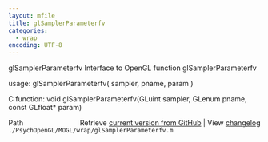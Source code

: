 ```yaml
---
layout: mfile
title: glSamplerParameterfv
categories:
  - wrap
encoding: UTF-8
---
```


glSamplerParameterfv  Interface to OpenGL function glSamplerParameterfv  

usage:  glSamplerParameterfv( sampler, pname, param )  

C function:  void glSamplerParameterfv(GLuint sampler, GLenum pname, const GLfloat\* param)  


<div class="code_header" style="text-align:right;">
  <span style="float:left;">Path&nbsp;&nbsp;</span> <span class="counter">Retrieve <a href=
  "https://raw.github.com/Psychtoolbox-3/Psychtoolbox-3/beta/./PsychOpenGL/MOGL/wrap/glSamplerParameterfv.m">current version from GitHub</a> | View <a href=
  "https://github.com/Psychtoolbox-3/Psychtoolbox-3/commits/beta/./PsychOpenGL/MOGL/wrap/glSamplerParameterfv.m">changelog</a></span>
</div>
<div class="code">
  <code>./PsychOpenGL/MOGL/wrap/glSamplerParameterfv.m</code>
</div>
